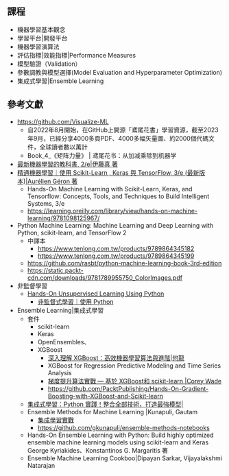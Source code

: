 ## 課程
- 機器學習基本觀念
- 學習平台|開發平台
- 機器學習演算法
- 評估指標|效能指標|Performance Measures
- 模型驗證（Validation）
- 參數調教與模型選擇(Model Evaluation and Hyperparameter Optimization)
- 集成式學習|Ensemble Learning

## 參考文獻
- https://github.com/Visualize-ML
  - 自2022年8月開始，在GitHub上開源「鳶尾花書」學習資源，截至2023年9月，已經分享4000多頁PDF、4000多幅矢量圖、約2000個代碼文件，全球讀者數以萬計
  - Book_4_《矩阵力量》 | 鸢尾花书：从加减乘除到机器学 
- [最新機器學習的教科書, 2/e|伊藤真 著](https://www.tenlong.com.tw/products/9786267383889?list_name=lv)
- [精通機器學習｜使用 Scikit-Learn , Keras 與 TensorFlow, 3/e (最新版本)|Aurélien Géron 著 ](https://www.tenlong.com.tw/products/9786263246676?list_name=srh)
  - Hands-On Machine Learning with Scikit-Learn, Keras, and Tensorflow: Concepts, Tools, and Techniques to Build Intelligent Systems, 3/e
  - https://learning.oreilly.com/library/view/hands-on-machine-learning/9781098125967/ 
- Python Machine Learning: Machine Learning and Deep Learning with Python, scikit-learn, and TensorFlow 2
  - 中譯本
    - https://www.tenlong.com.tw/products/9789864345182
    - https://www.tenlong.com.tw/products/9789864345199 
  - https://github.com/rasbt/python-machine-learning-book-3rd-edition
  - https://static.packt-cdn.com/downloads/9781789955750_ColorImages.pdf
- 非監督學習
  - [Hands-On Unsupervised Learning Using Python]()
    - [非監督式學習｜使用 Python ](https://www.tenlong.com.tw/products/9789865024062?list_name=srh)  
- Ensemble Learning|集成式學習
  - 套件
    - scikit-learn
    - Keras
    - OpenEnsembles、
    - XGBoost
      - [深入理解 XGBoost：高效機器學習算法與進階|何龍](https://www.tenlong.com.tw/products/9787111642626?list_name=srh)
      - XGBoost for Regression Predictive Modeling and Time Series Analysis
      - [梯度提升算法實戰 — 基於 XGBoost和 scikit-learn |Corey Wade](https://www.tenlong.com.tw/products/9787302659518?list_name=srh)
      - https://github.com/PacktPublishing/Hands-On-Gradient-Boosting-with-XGBoost-and-Scikit-learn
  - [集成式學習：Python 實踐！整合全部技術，打造最強模型|](https://www.tenlong.com.tw/products/9789863126942?list_name=srh)
  - Ensemble Methods for Machine Learning |Kunapuli, Gautam
    - [集成學習實戰](https://www.tenlong.com.tw/products/9787302660927?list_name=srh)
    - https://github.com/gkunapuli/ensemble-methods-notebooks 
  - Hands-On Ensemble Learning with Python: Build highly optimized ensemble machine learning models using scikit-learn and Keras
George Kyriakides、Konstantinos G. Margaritis 著
  - Ensemble Machine Learning Cookboo|Dipayan Sarkar, Vijayalakshmi Natarajan
